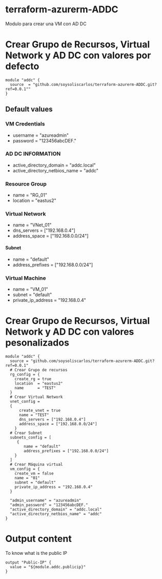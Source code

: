 # terraform-azurerm-ADDC

Modulo para crear una VM con AD DC

# Crear Grupo de Recursos, Virtual Network y AD DC con valores por defecto

```
module "addc" {
  source  = "github.com/soysoliscarlos/terraform-azurerm-ADDC.git?ref=0.0.1""
}
```
## Default values
### VM Credentials
- username = "azureadmin"
- password = "123456abcDEF."

### AD DC INFORMATION
- active_directory_domain = "addc.local"
- active_directory_netbios_name = "addc"
### Resource Group
- name = "RG_01"
- location = "eastus2"

### Virtual Network
- name = "VNet_01"
- dns_servers = ["192.168.0.4"]
- address_space = ["192.168.0.0/24"]
#### Subnet
- name = "default"
- address_prefixes = ["192.168.0.0/24"]

### Virtual Machine
- name = "VM_01"
- subnet = "default"
- private_ip_address = "192.168.0.4"

# Crear Grupo de Recursos, Virtual Network y AD DC con valores pesonalizados

```
module "addc" {
  source = "github.com/soysoliscarlos/terraform-azurerm-ADDC.git?ref=0.0.1"
  # Crear Grupo de recursos
  rg_config = {
    create_rg = true
    location  = "eastus2"
    name      = "TEST"
  }
  # Crear Virtual Network
  vnet_config =
  {
      create_vnet = true
      name = "TEST"
      dns_servers = ["192.168.0.4"]
      address_space = ["192.168.0.0/24"]
    }
  # Crear Subnet
  subnets_config = [
     {
        name = "default"
        address_prefixes = ["192.168.0.0/24"]
    } 
  ]
  # Crear Máquina virtual
  vm_config = {
    create_vm = false
    name = "01"
    subnet = "default"
    private_ip_address = "192.168.0.4"
  }

  "admin_username" = "azureadmin"
  "admin_password" = "123456abcDEF." 
  "active_directory_domain" = "addc.local"
  "active_directory_netbios_name" = "addc"
}
```

# Output content
To know what is the public IP
```
output "Public-IP" {
  value = "${module.addc.publicip}"
}
```
